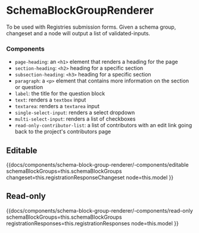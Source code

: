 # SchemaBlockGroupRenderer

To be used with Registries submission forms.  Given a schema group, changeset and a node will output a list of validated-inputs.

### Components

- `page-heading`: an `<h1>` element that renders a heading for the page
- `section-heading`: `<h2>` heading for a specific section
- `subsection-heading`: `<h3>` heading for a specific section
- `paragraph`: a `<p>` element that contains more information on the section or question
- `label`: the title for the question block
- `text`: renders a `textbox` input
- `textarea`: renders a `textarea` input
- `single-select-input`: renders a select dropdown
- `multi-select-input`: renders a list of checkboxes
- `read-only-contributor-list`: a list of contributors with an edit link going back to the project's contributors page


## Editable
{{docs/components/schema-block-group-renderer/-components/editable
    schemaBlockGroups=this.schemaBlockGroups
    changeset=this.registrationResponseChangeset
    node=this.model
}}

## Read-only
{{docs/components/schema-block-group-renderer/-components/read-only
    schemaBlockGroups=this.schemaBlockGroups
    registrationResponses=this.registrationResponses
    node=this.model
}}